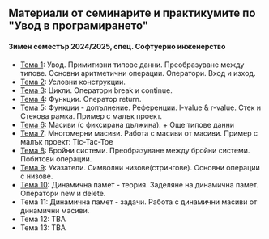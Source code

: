 ## Материали от семинарите и практикумите по "Увод в програмирането"
#### Зимен семестър 2024/2025, спец. Софтуерно инженерство

- [Тема 1](./Sem.%2001): Увод. Примитивни типове данни. Преобразуване между типове. Основни аритметични операции. Оператори. Вход и изход.
- [Тема 2](./Sem.%2002): Условни конструкции.
- [Тема 3](./Sem.%2003): Цикли. Оператори break и continue.
- [Тема 4](./Sem.%2004): Функции. Оператор return.
- [Тема 5](./Sem.%2005): Функции - допълнение. Референции. l-value & r-value. Стек и Стекова рамка. Пример с малък проект.
- [Тема 6](./Sem.%2006): Масиви (с фиксирана дължина). + Още типове данни
- [Тема 7](./Sem.%2007): Многомерни масиви. Работа с масиви от масиви. Пример с малък проект: Tic-Tac-Toe
- [Тема 8](./Sem.%2008): Бройни системи. Преобразуване между бройни системи. Побитови операции.
- [Тема 9](./Sem.%2009): Указатели. Символни низове(стрингове). Основни операции с низове.
- [Тема 10](./Sem.%2010): Динамична памет - теория. Заделяне на динамична памет. Оператори new и delete.
- Тема 11: Динамична памет - задачи. Работа с динамични масиви от динамични масиви.
- Тема 12: TBA
- Тема 13: TBA